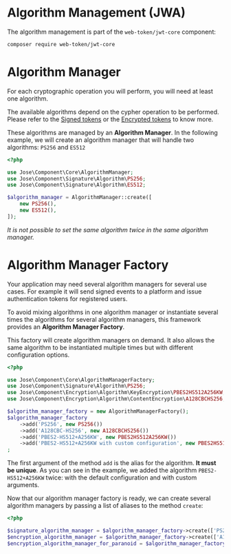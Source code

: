 Algorithm Management (JWA)
==========================

The algorithm management is part of the `web-token/jwt-core` component:

```sh
composer require web-token/jwt-core
```

# Algorithm Manager

For each cryptographic operation you will perform, you will need at least one algorithm.

The available algorithms depend on the cypher operation to be performed.
Please refer to the [Signed tokens](../jws/index.md) or the [Encrypted tokens](../jwe/index.md) to know more.

These algorithms are managed by an **Algorithm Manager**.
In the following example, we will create an algorithm manager that will handle two algorithms: `PS256` and `ES512`

```php
<?php

use Jose\Component\Core\AlgorithmManager;
use Jose\Component\Signature\Algorithm\PS256;
use Jose\Component\Signature\Algorithm\ES512;

$algorithm_manager = AlgorithmManager::create([
    new PS256(),
    new ES512(),
]);
```

*It is not possible to set the same algorithm twice in the same algorithm manager.*

# Algorithm Manager Factory

Your application may need several algorithm managers for several use cases.
For example it will send signed events to a platform and issue authentication tokens for registered users.  

To avoid mixing algorithms in one algorithm manager or instantiate several times the algorithms for several algorithm managers,
this framework provides an **Algorithm Manager Factory**.

This factory will create algorithm managers on demand. It also allows the same algorithm to be instantiated multiple times but with different configuration options.

```php
<?php

use Jose\Component\Core\AlgorithmManagerFactory;
use Jose\Component\Signature\Algorithm\PS256;
use Jose\Component\Encryption\Algorithm\KeyEncryption\PBES2HS512A256KW;
use Jose\Component\Encryption\Algorithm\ContentEncryption\A128CBCHS256;

$algorithm_manager_factory = new AlgorithmManagerFactory();
$algorithm_manager_factory
    ->add('PS256', new PS256())
    ->add('A128CBC-HS256', new A128CBCHS256())
    ->add('PBES2-HS512+A256KW', new PBES2HS512A256KW())
    ->add('PBES2-HS512+A256KW with custom configuration', new PBES2HS512A256KW(128, 8192))
;
```

The first argument of the method `add` is the alias for the algorithm. **It must be unique**.
As you can see in the example, we added the algorithm `PBES2-HS512+A256KW` twice: with the default configuration and with custom arguments.

Now that our algorithm manager factory is ready, we can create several algorithm managers by passing a list of aliases to the method `create`:

```php
<?php

$signature_algorithm_manager = $algorithm_manager_factory->create(['PS256']);
$encryption_algorithm_manager = $algorithm_manager_factory->create(['A128CBC-HS256', 'PBES2-HS512+A256KW']);
$encryption_algorithm_manager_for_paranoid = $algorithm_manager_factory->create(['A128CBC-HS256', 'PBES2-HS512+A256KW with custom configuration']);
```
